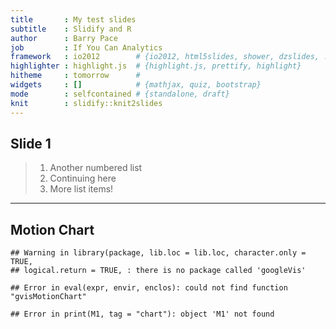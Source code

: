 ```yaml
---
title       : My test slides
subtitle    : Slidify and R
author      : Barry Pace
job         : If You Can Analytics
framework   : io2012        # {io2012, html5slides, shower, dzslides, ...}
highlighter : highlight.js  # {highlight.js, prettify, highlight}
hitheme     : tomorrow      # 
widgets     : []            # {mathjax, quiz, bootstrap}
mode        : selfcontained # {standalone, draft}
knit        : slidify::knit2slides
---
```


## Slide 1

> 1. Another numbered list
> 2. Continuing here
> 3. More list items!

---

## Motion Chart


```
## Warning in library(package, lib.loc = lib.loc, character.only = TRUE,
## logical.return = TRUE, : there is no package called 'googleVis'
```

```
## Error in eval(expr, envir, enclos): could not find function "gvisMotionChart"
```

```
## Error in print(M1, tag = "chart"): object 'M1' not found
```
